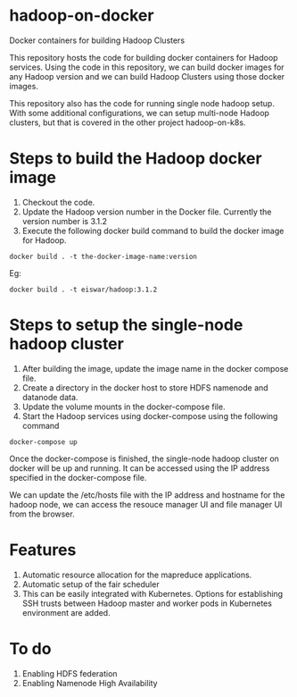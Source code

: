 # hadoop-on-docker
Docker containers for building Hadoop Clusters

This repository hosts the code for building docker containers for Hadoop services. Using the code in this repository, we can build docker images for any Hadoop version and we can build Hadoop Clusters using those docker images.

This repository also has the code for running single node hadoop setup. With some additional configurations, we can setup multi-node Hadoop clusters, but that is covered in the other project hadoop-on-k8s.

# Steps to build the Hadoop docker image

1. Checkout the code.
2. Update the Hadoop version number in the Docker file. Currently the version number is 3.1.2
3. Execute the following docker build command to build the docker image for Hadoop.

`docker build . -t the-docker-image-name:version`

Eg:

`docker build . -t eiswar/hadoop:3.1.2`

# Steps to setup the single-node hadoop cluster

1. After building the image, update the image name in the docker compose file.
2. Create a directory in the docker host to store HDFS namenode and datanode data.
3. Update the volume mounts in the docker-compose file.
4. Start the Hadoop services using docker-compose using the following command

`docker-compose up`

Once the docker-compose is finished, the single-node hadoop cluster on docker will be up and running. It can be accessed using the IP address specified in the docker-compose file.

We can update the /etc/hosts file with the IP address and hostname for the hadoop node, we can access the resouce manager UI and file manager UI from the browser.

# Features

1. Automatic resource allocation for the mapreduce applications.
2. Automatic setup of the fair scheduler
3. This can be easily integrated with Kubernetes. Options for establishing SSH trusts between Hadoop master and worker pods in Kubernetes environment are added.

# To do

1. Enabling HDFS federation
2. Enabling Namenode High Availability

